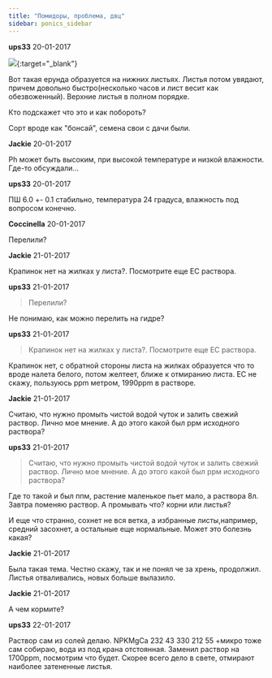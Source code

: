 ```yaml
---
title: "Помидоры, проблема, двц"
sidebar: ponics_sidebar
---
```


**ups33** 20-01-2017

[![](/imagehost2/thumbs/img20170120180129.jpg)](https://t.me/ponics_ru_files/18057){:target="_blank"}

Вот такая ерунда образуется на нижних листьях. Листья потом увядают, причем довольно быстро(несколько часов и лист весит как обезвоженный). Верхние листья в полном порядке.

Кто подскажет что это и как побороть?

Сорт вроде как "бонсай", семена свои с дачи были.


**Jackie** 20-01-2017

Ph может быть высоким, при высокой температуре и низкой влажности. Где-то обсуждали... 


**ups33** 20-01-2017

ПШ 6.0 +- 0.1 стабильно, температура 24 градуса, влажность под вопросом конечно.


**Coccinella** 20-01-2017

Перелили?


**Jackie** 21-01-2017

Крапинок нет на жилках у листа?. Посмотрите еще ЕС раствора. 


**ups33** 21-01-2017

> Перелили?

Не понимаю, как можно перелить на гидре?


**ups33** 21-01-2017

> Крапинок нет на жилках у листа?. Посмотрите еще ЕС раствора.

Крапинок нет, с обратной стороны листа на жилках образуется что то вроде налета белого, потом желтеет, ближе к отмиранию листа. ЕС не скажу, пользуюсь ppm метром, 1990ppm в растворе.


**Jackie** 21-01-2017

Считаю, что нужно промыть чистой водой чуток и залить свежий раствор. Лично мое мнение. А до этого какой был ррм исходного раствора? 


**ups33** 21-01-2017

> Считаю, что нужно промыть чистой водой чуток и залить свежий раствор. Лично мое мнение. А до этого какой был ррм исходного раствора?

Где то такой и был ппм, растение маленькое пьет мало, а раствора 8л. Завтра поменяю раствор. А промывать что? корни или листья? 

И еще что странно, сохнет не вся ветка, а избранные листы,например, средний засохнет, а остальные еще нормальные. Может это болезнь какая? 


**Jackie** 21-01-2017

Была такая тема. Честно скажу, так и не понял че за хрень, продолжил. Листья отваливались, новых больше вылазило. 


**Jackie** 21-01-2017

А чем кормите? 


**ups33** 22-01-2017

Раствор сам из солей делаю. NPKMgCa 232 43 330 212 55 +микро тоже сам собираю, вода из под крана отстоянная. Заменил раствор на 1700ppm, посмотрим что будет. Скорее всего дело в свете, отмирают наиболее затененные листья.


